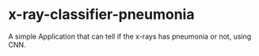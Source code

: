 # x-ray-classifier-pneumonia
A simple Application that can tell if the x-rays has pneumonia or not, using CNN.
